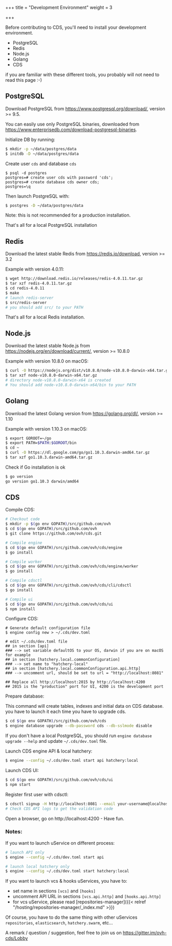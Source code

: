 +++
title = "Development Environment"
weight = 3

+++

Before contributing to CDS, you'll need to install your
development environment. 

* PostgreSQL
* Redis
* Node.js
* Golang
* CDS

if you are familiar with these different tools, you probably will not need to read this page :-)

## PostgreSQL

Download PostgreSQL from https://www.postgresql.org/download/, version >= 9.5.

You can easily use only PostgreSQL binaries, downloaded from https://www.enterprisedb.com/download-postgresql-binaries.

Initialize DB by running:

```bash
$ mkdir -p ~/data/postgres/data
$ initdb -D ~/data/postgres/data
```

Create user `cds` and database `cds`

```
$ psql -d postgres
postgres=# create user cds with password 'cds';
postgres=# create database cds owner cds;
postgres=\q
```

Then launch PostgreSQL with:

```bash
$ postgres -D ~/data/postgres/data
```

Note: this is not recommended for a production installation.

That's all for a local PostgreSQL installation

## Redis

Download the latest stable Redis from https://redis.io/download, version >= 3.2

Example with version 4.0.11:

```bash
$ wget http://download.redis.io/releases/redis-4.0.11.tar.gz
$ tar xzf redis-4.0.11.tar.gz
$ cd redis-4.0.11
$ make
# launch redis-server
$ src/redis-server
# you should add src/ to your PATH
```

That's all for a local Redis installation.


## Node.js

Download the latest stable Node.js from https://nodejs.org/en/download/current/, version >= 10.8.0

Example with version 10.8.0 on macOS:

```bash
$ curl -O https://nodejs.org/dist/v10.8.0/node-v10.8.0-darwin-x64.tar.gz
$ tar xzf node-v10.8.0-darwin-x64.tar.gz
# directory node-v10.8.0-darwin-x64 is created
# You should add node-v10.8.0-darwin-x64/bin to your PATH
```

## Golang

Download the latest Golang version from https://golang.org/dl/, version >= 1.10

Example with version 1.10.3 on macOS:

```bash
$ export GOROOT=~/go
$ export PATH=$PATH:$GOROOT/bin
$ cd ~
$ curl -O https://dl.google.com/go/go1.10.3.darwin-amd64.tar.gz
$ tar xzf go1.10.3.darwin-amd64.tar.gz
```

Check if Go installation is ok

```bash
$ go version
go version go1.10.3 darwin/amd64
```

## CDS

Compile CDS:

```bash
# Checkout code
$ mkdir -p $(go env GOPATH)/src/github.com/ovh
$ cd $(go env GOPATH)/src/github.com/ovh
$ git clone https://github.com/ovh/cds.git

# Compile engine
$ cd $(go env GOPATH)/src/github.com/ovh/cds/engine
$ go install

# Compile worker
$ cd $(go env GOPATH)/src/github.com/ovh/cds/engine/worker
$ go install

# Compile cdsctl
$ cd $(go env GOPATH)/src/github.com/ovh/cds/cli/cdsctl
$ go install

# Compile ui
$ cd $(go env GOPATH)/src/github.com/ovh/cds/ui
$ npm install
```

Configure CDS:

```
# Generate default configuration file
$ engine config new > ~/.cds/dev.toml

# edit ~/.cds/dev.toml file 
## in section [api]
### --> set variable defaultOS to your OS, darwin if you are on macOS for example
## in section [hatchery.local.commonConfiguration]
### --> set name to "hatchery-local"
## in section [hatchery.local.commonConfiguration.api.http]
### --> uncomment url, should be set to url = "http://localhost:8081" 

## Replace all http://localhost:2015 by http://localhost:4200
## 2015 is the "production" port for UI, 4200 is the development port

```

Prepare database:

This command will create tables, indexes and initial data on CDS database.
you have to launch it each time you have to upgrade cds.

```bash
$ cd $(go env GOPATH)/src/github.com/ovh/cds
$ engine database upgrade --db-password cds --db-sslmode disable
```

If you don't have a local PostgreSQL, you should run `engine database upgrade --help`
and update `~/.cds/dev.toml` file.

Launch CDS engine API & local hatchery:

```bash
$ engine --config ~/.cds/dev.toml start api hatchery:local
```

Launch CDS UI:

```bash
$ cd $(go env GOPATH)/src/github.com/ovh/cds/ui
$ npm start
```

Register first user with cdsctl:

```bash
$ cdsctl signup -H http://localhost:8081 --email your-username@localhost.local --fullname yourFullname --username your-username
# Check CDS API logs to get the validation code
```

Open a browser, go on http://localhost:4200 - Have fun.

### Notes:

If you want to launch uService on different process:

```bash
# launch API only
$ engine --config ~/.cds/dev.toml start api

# launch local hatchery only
$ engine --config ~/.cds/dev.toml start hatchery:local
```

If you want to launch vcs & hooks uServices, you have to:

- set name in sections `[vcs]` and `[hooks]`
- uncomment API URL in sections `[vcs.api.http]` and `[hooks.api.http]`
- for vcs uService, please read [repositories-manager]({{< relref "/hosting/repositories-manager/_index.md" >}})

Of course, you have to do the same thing with other uServices `repositories`, `elasticsearch`, `hatchery.swarm`, etc...

A remark / question / suggestion, feel free to join us on https://gitter.im/ovh-cds/Lobby

